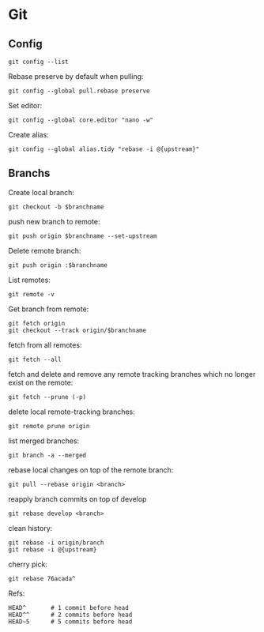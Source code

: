 # Git
## Config

```
git config --list
```

Rebase preserve by default when pulling:
```
git config --global pull.rebase preserve
```

Set editor:
```
git config --global core.editor "nano -w"
```

Create alias:
```
git config --global alias.tidy "rebase -i @{upstream}"
```

## Branchs
Create local branch:
```
git checkout -b $branchname
```
push new branch to remote:
```
git push origin $branchname --set-upstream
```

Delete remote branch:
```
git push origin :$branchname
````

List remotes:
```
git remote -v
```
Get branch from remote:
```
git fetch origin
git checkout --track origin/$branchname
```

fetch from all remotes:
```
git fetch --all
```
fetch and delete and remove any remote tracking branches which no longer exist on the remote:
```
git fetch --prune (-p)
```

delete local remote-tracking branches:
```
git remote prune origin
```
list merged branches:
```
git branch -a --merged
```

rebase local changes on top of the remote branch:
```
git pull --rebase origin <branch>
```
reapply branch commits on top of develop
```
git rebase develop <branch>
```
clean history:
```
git rebase -i origin/branch 
git rebase -i @{upstream}
```
cherry pick:
```
git rebase 76acada^
```

Refs:
```
HEAD^       # 1 commit before head
HEAD^^      # 2 commits before head
HEAD~5      # 5 commits before head
```
